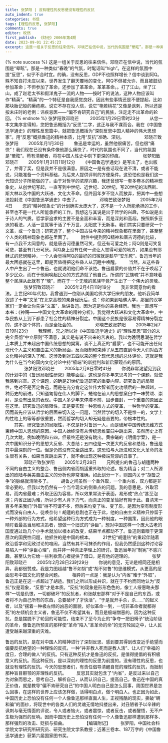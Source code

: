 ```yaml
---
title: 张梦阳 | 没有理性的反思便没有理性的反抗
auto_indent: true
categories: 书信
tags: [理性的反思, 张梦阳]
comments: true
editor: 皎然
first_publish: 《财经》2006年第4期
date: 2023-09-01 22:45:23
excerpt: 这是一组关于反思的往来信件。邓晓芒在信中说，当代的氛围是“晕眩”。那是一种类似“春晚”的气氛，时髦话叫“high”。在这样的氛围中提“反思”，似乎不合时宜。的确，没有反思，GDP不也照样增长？信中谈到阿Q。殊不知自打未庄以来，世界发生了翻天覆地的变化，阿Q不但被允许、而且被鼓动参加革命；不但参加了革命，还参加了革革命，革革革命。。打了江山，坐了江山，成了赵老太爷和假洋鬼子一流的人物——按时下的说法，这种人物应该叫作“精英”。“精英”的一个特征是自我感觉良好。因此有些事情还是不便提起，比如那块胎记般的癞疮疤。说它不存在没人信，说它“艳若桃花”又像是讽刺，所以还是按未庄时的老例：讳疾忌医——“偏不肯研究自己”的民族，注定走不出革命的轮回。
---
```

{% note success %}
这是一组关于反思的往来信件。邓晓芒在信中说，当代的氛围是“晕眩”。那是一种类似“春晚”的气氛，时髦话叫“high”。在这样的氛围中提“反思”，似乎不合时宜。的确，没有反思，GDP不也照样增长？信中谈到阿Q。殊不知自打未庄以来，世界发生了翻天覆地的变化，阿Q不但被允许、而且被鼓动参加革命；不但参加了革命，还参加了革革命，革革革命。。打了江山，坐了江山，成了赵老太爷和假洋鬼子一流的人物——按时下的说法，这种人物应该叫作“精英”。“精英”的一个特征是自我感觉良好。因此有些事情还是不便提起，比如那块胎记般的癞疮疤。说它不存在没人信，说它“艳若桃花”又像是讽刺，所以还是按未庄时的老例：讳疾忌医——“偏不肯研究自己”的民族，注定走不出革命的轮回。
{% endnote %}
张梦阳致邓晓芒
　　 2005年1月29日零时23分
　　从您一本文集序言得知，您把鲁迅概括为“反思”二字，这正与我不谋而合。我在《中国鲁迅学通史》的理性反思篇中，就把鲁迅概括为“深刻反思中国人精神的伟大思想家”。用“反思”概括鲁迅的精神本质，比用“反抗”准确、深刻。
　　
　　邓晓芒致张梦阳
　　2005年月1月30日
　　鲁迅是幸运的，虽然他很痛苦，但也很“痛快”！我们现在已没有条件像他那么痛快了，时代的氛围也不同了，当代的氛围是“晕眩”。苟有清醒者，将在中国人性史中刻下更深的印痕。
　　
　　张梦阳致邓晓芒
　　2005年1月31日11时12分
　　《中国鲁迅学通史》是写出了，也出版了，并得了奖，但是我并不是很满意。原因之一是有些话现在说不清，或者不能说，只能准备一个资料基础，为后来人提供评判的方便条件。这恐怕也是我们这一代知识分子所能做的了。由于对哲学的浓厚兴趣，我还曾想写一套多卷本的精神现象史，从创世纪写起，一直写到中世纪、近世纪、20世纪，写20世纪的法西斯、斯大林以及中国的大跃进、文化大革命。但终因年岁不饶人而放弃，把其中一些想法投射进《中国鲁迅学通史》中去了。
　　
　　邓晓芒致张梦阳
　　2005年2月4日
　　您的“精神现象史”的计划确实太庞大了，这不是一个人所能承担的工作，甚至也不是一代人所能承担的工作。我想这与其说是出于哲学的兴趣，不如说是出于诗人的气质。哲学家追求的主要不是全面和丰富，而是深刻和高超。按照斯多亚派的看法，人活一世就等于活了千万世，太阳底下无新事。我们其实只要研究一个文革，或一个鲁迅；研究透了，整个中国古往今来的精神现象都在里面了，甚至整个人类的精神现象也都在里面了。
　　附件中提到阿Q精神和唐吉诃德的比较，有一点我不太同意的，就是唐吉诃德虽然可笑，但还有可爱之处；阿Q则是可笑复可悲，甚至有几分可厌。阿Q身上没有任何一点让人觉得可爱的地方，如果没有耶稣式的悲悯精神，一个人会觉得阿Q的最好的归宿就是趁早“安乐死”。鲁迅当年的最大困惑就在这里，即是否值得把这些昏人从沉睡中唤醒。
　　当然，从这些昏人中产生出了一个鲁迅，也就说明他们命不该绝。鲁迅启蒙的价值并不在于唤起了多少民众，而在于他用唤起民众的方式造就了他自己。所谓的“民族魂”并不意味着整个民族从此就有了“魂”，而在于一个无魂的民族毕竟产生出了一个伟大的灵魂。
　　
　　张梦阳致邓晓芒
　　2005年2月4日11时19分
　　我非常同意你的看法。上世纪80年代初，我曾遇到一位刚从美国哈佛大学归来的朋友。他听我简单叙述了十年“文革”在北京高校的亲身经历后，说：你如果到哈佛大学，那里的汉学家们一定会让你先讲“文革”，后讲鲁迅。因为这是你的亲身经历。我也一直想写一本书：《神殇——中国文化大革命的精神分析》，我觉得大跃进和文化大革命中，中华民族从上到下都患了社会性的精神分裂症。中国这个民族是很容易得精神分裂症的，这不是个体的，而是全社会的。
　　
　　邓晓芒致张梦阳
　　2005年2月7日19时23分
　　我理解，兄之所以对《中国鲁迅学通史》的“理性反思”部分的未完全贯彻“中立原则”不满意，其实是有说不出来的苦衷的。我以为晚明思潮在哲学上本质上并未超出中国传统思想的樊篱，谈不上真正的“启蒙”，也不可能开出任何现代个人主义和自由主义的新局面，反而限制和束缚了从五四直到今天人们对西方文化精神的深入了解。这涉及到对五四以来的整个现代思想的总体评价。这就是我为什么在当今的国内文化讨论中持“极端”的新批判和新启蒙观点的原因。
　　
　　张梦阳致邓晓芒
　　2005年2月8日零时41分
　　你说非常渴望见到我的计划中的《鲁迅局限性研究》能够面世，这也是你多年来思考的一个课题，就使我感到兴奋。这个课题，的确是21世纪鲁迅研究的重要内容。研究鲁迅的局限性，绝对不是否定鲁迅，而是在充分肯定这位伟大智者历史功绩后的一种超越，一种历史的前进。只知道匍匐在伟人的脚下，蜷缩在前人的思想窠臼中一味赞颂、崇拜，是没有出息的表现。中国人多少年来停滞不前、固步自封，一个重要的原因正在这里。研究鲁迅的局限性，正是要实现一种思维方式的变革，一种哲学的变革。因而首先应该从哲学的层面来切入这一问题，当然哲学的切入不是惟一的，文学上的性格上的等等都很重要，然而哲学的切入却无疑是首要的，带根本性的。
　　其实，研究鲁迅的局限性，不仅是针对鲁迅一人，而是破解中国传统思维方式束缚中国人思想的原因。中国人始终没有从传统思维窠臼中跳出来，虽然历史上有几次大跳，例如晚明和五四，但最终还是没有跳出。黄宗曦的《明儒学案》，是一次中国知识分子的思想大反省、大总结；五四也是一次更大的反省和总结，鲁迅是其中最深刻的一位。但是仍然没有完全跳出来。这恐怕与大跃进和文化大革命的发生很有关系，如果当真跳出来了，就不会出现这种极端荒谬的丑事了。
　　
　　邓晓芒致张梦阳
　　2005年2月28日
　　兄所提出的鲁迅与胡适两种不同的自由主义的整合、鲁迅侧内省而胡适重外取的论述，极为精当；对二人所源出的欧陆与英美自由主义的分析也非常准确。如此划分一下，则国内关于“胡鲁之争”的脉络就清晰多了。
　　胡鲁之间虽然一个重外取，一个重内省，双方都是非常必要的，但我以为仍然有一个当今现实的侧重点的问题。我的意思是，外取容易，而内省最难；外取正因为容易，所以效果常流于表面，易形成“热点”甚至泡沫；内省正因为难，所以少有人肯下力气，而真正的变革恰好有赖于此。自清末一百多年来我们“外取”得不可谓不多，但后来均变了味、变了质，是因为空有制度形式而没有自由人，徒唤奈何！胡适的悲剧也正在于此，他的自由主义精神只停留于一种外部的行为方式，他希望这种行为方式成为一种制度，一种国策，因此他的眼睛盯着最高当局和决策者，想做一个旧式的“诤臣”，想对中国这样一个庞大古老的国度通过动几个小手术就加以根本的改变，结果半点都动不了。鲁迅则着眼于更深层次的国民性问题，他抓住的是中国的根本。
　　21世纪“胡适热”的重起伴随着政治哲学和宪政讨论的喧闹，当然有其不可抹杀的作用，但我仍然感到这种讨论容易陷入一种“诤臣心理”，而并非一种真正学理上的研讨。鲁迅当年对“制宪”不感兴趣，甚至认为它给一些利欲熏心者提供了借口，是有他的道理的。
　　
　　张梦阳致邓晓芒
　　2005年2月28日23时29分
　　你说的意见，无论是相同还是相异，我都很赞成。我是力图超越“鲁不如胡”或“胡不如鲁”的思维模式，从更高的层面思考中国文化的整合问题。
　　相异的一点是：我是认为“内省”难于“外取”，鲁迅正是在这一点超过了胡适。我们之所以形成共识，就在于不约而同地认为“反抗”仅是现象，“反思”才是本质。“反抗”的现象是形形色色的，像工人绥惠略夫那样“一切是仇恨，一切都破坏”的反抗者，和张献忠那样“对于不是自己的东西，或者将不为自己所有的东西，总要破坏了才快活”，“于是就开手杀，杀……”的起义者，以及“摆着一种极左倾的凶恶的面貌，好似革命一到，一切非革命者就都得死”的左倾机会主义者，鲁迅不仅不希望其有，而且是极端憎恶的。因为这种反抗，总是摆脱不了轮回的可能性，结束不了至今为止的“争夺一把旧椅子”统治阶级的革命，像鲁迅所预言的那样使“革命”陷入“革革命的命”的无穷轮回之中，让人民遭受越来越深重的灾难。

鲁迅的反抗，是在对中国人的精神进行了深刻反思、感到要其得到改变近乎绝望而偏要反抗绝望的一种理性的反抗，一种“并非教人死而是教人活”、让人们“幸福的度日，合理的做人”的反抗。只有这种反抗才是鲁迅的反抗，是值得提倡的有积极意义的反抗。而这种反抗，是以深刻的理性的反思为前提的。没有理性的反思，也就没有理性的反抗。今天的思想者们，有责任倡导清醒自觉的理性的反抗，而抵制那种盲目颟顸的非理性的反抗。
　　反思其实就包含了“内省”，是反过来以自己为对象而思之，思考自己，解析自己，从而认识自己，提高自己。鲁迅在中国的真正价值，就是教导“偏不肯研究自己”的中国人明白自己是怎么回事，周围世界是怎么回事，在这样的世界上应该怎样做，活得明白点，做个明白人。也正因为如此，中国历史上恐怕没有任何一个人像鲁迅那样直面人生，正视残酷的现实，撕破“瞒和骗”的面纱，将现世中的各类人们的灵魂无情地抖搂出来，对丑陋者予以辛辣的讽刺与毫无情面的评说，令人或者恼火，或者震惊，或者反击，或者醒悟，无不产生极为强烈的反响。因而中国历史上恐怕没有任何一个人像鲁迅那样遭到那样多、那样强烈的攻击、贬损与扭曲。
　　
　　【编辑附记】
　　张梦阳，中国社会科学院文学研究所研究员、研究生院文学系教授；近著三卷本、187万字的《中国鲁迅学通史》获第六届国家图书奖。
